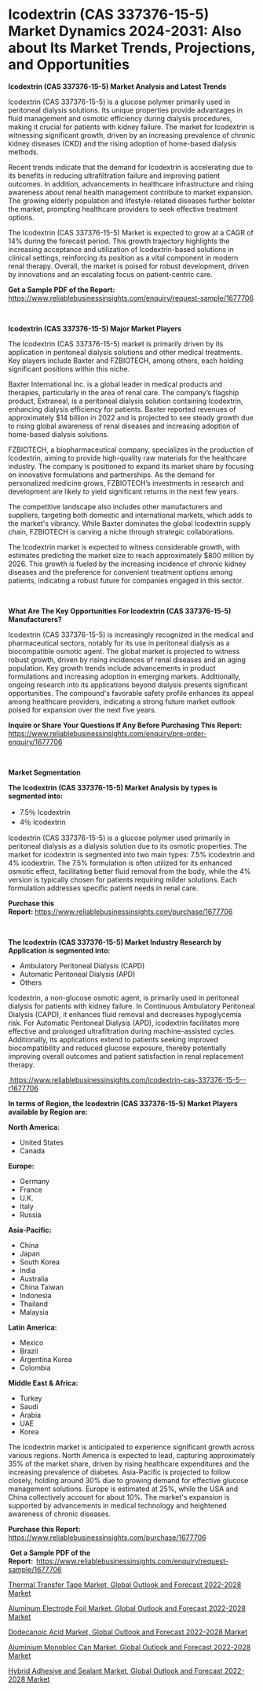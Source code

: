 <p><h1>Icodextrin (CAS 337376-15-5) Market Dynamics 2024-2031: Also about Its Market Trends, Projections, and Opportunities</h1></p><p><strong>Icodextrin (CAS 337376-15-5) Market Analysis and Latest Trends</strong></p>
<p><p>Icodextrin (CAS 337376-15-5) is a glucose polymer primarily used in peritoneal dialysis solutions. Its unique properties provide advantages in fluid management and osmotic efficiency during dialysis procedures, making it crucial for patients with kidney failure. The market for Icodextrin is witnessing significant growth, driven by an increasing prevalence of chronic kidney diseases (CKD) and the rising adoption of home-based dialysis methods.</p><p>Recent trends indicate that the demand for Icodextrin is accelerating due to its benefits in reducing ultrafiltration failure and improving patient outcomes. In addition, advancements in healthcare infrastructure and rising awareness about renal health management contribute to market expansion. The growing elderly population and lifestyle-related diseases further bolster the market, prompting healthcare providers to seek effective treatment options.</p><p>The Icodextrin (CAS 337376-15-5) Market is expected to grow at a CAGR of 14% during the forecast period. This growth trajectory highlights the increasing acceptance and utilization of Icodextrin-based solutions in clinical settings, reinforcing its position as a vital component in modern renal therapy. Overall, the market is poised for robust development, driven by innovations and an escalating focus on patient-centric care.</p></p>
<p><strong>Get a Sample PDF of the Report:&nbsp;</strong> <a href="https://www.reliablebusinessinsights.com/enquiry/request-sample/1677706?utm_campaign=1498&utm_medium=2&utm_source=Github&utm_content=ia&utm_term=14102024&utm_id=icodextrin-cas-337376-15-5">https://www.reliablebusinessinsights.com/enquiry/request-sample/1677706</a></p>
<p>&nbsp;</p>
<p><strong>Icodextrin (CAS 337376-15-5) Major Market Players</strong></p>
<p><p>The Icodextrin (CAS 337376-15-5) market is primarily driven by its application in peritoneal dialysis solutions and other medical treatments. Key players include Baxter and FZBIOTECH, among others, each holding significant positions within this niche.</p><p>Baxter International Inc. is a global leader in medical products and therapies, particularly in the area of renal care. The company’s flagship product, Extraneal, is a peritoneal dialysis solution containing Icodextrin, enhancing dialysis efficiency for patients. Baxter reported revenues of approximately $14 billion in 2022 and is projected to see steady growth due to rising global awareness of renal diseases and increasing adoption of home-based dialysis solutions.</p><p>FZBIOTECH, a biopharmaceutical company, specializes in the production of Icodextrin, aiming to provide high-quality raw materials for the healthcare industry. The company is positioned to expand its market share by focusing on innovative formulations and partnerships. As the demand for personalized medicine grows, FZBIOTECH’s investments in research and development are likely to yield significant returns in the next few years.</p><p>The competitive landscape also includes other manufacturers and suppliers, targeting both domestic and international markets, which adds to the market's vibrancy. While Baxter dominates the global Icodextrin supply chain, FZBIOTECH is carving a niche through strategic collaborations.</p><p>The Icodextrin market is expected to witness considerable growth, with estimates predicting the market size to reach approximately $800 million by 2026. This growth is fueled by the increasing incidence of chronic kidney diseases and the preference for convenient treatment options among patients, indicating a robust future for companies engaged in this sector.</p></p>
<p>&nbsp;</p>
<p><strong>What Are The Key Opportunities For Icodextrin (CAS 337376-15-5) Manufacturers?</strong></p>
<p><p>Icodextrin (CAS 337376-15-5) is increasingly recognized in the medical and pharmaceutical sectors, notably for its use in peritoneal dialysis as a biocompatible osmotic agent. The global market is projected to witness robust growth, driven by rising incidences of renal diseases and an aging population. Key growth trends include advancements in product formulations and increasing adoption in emerging markets. Additionally, ongoing research into its applications beyond dialysis presents significant opportunities. The compound's favorable safety profile enhances its appeal among healthcare providers, indicating a strong future market outlook poised for expansion over the next five years.</p></p>
<p><strong>Inquire or Share Your Questions If Any Before Purchasing This Report:</strong> <a href="https://www.reliablebusinessinsights.com/enquiry/pre-order-enquiry/1677706?utm_campaign=1498&utm_medium=2&utm_source=Github&utm_content=ia&utm_term=14102024&utm_id=icodextrin-cas-337376-15-5">https://www.reliablebusinessinsights.com/enquiry/pre-order-enquiry/1677706</a></p>
<p>&nbsp;</p>
<p><strong>Market Segmentation</strong></p>
<p><strong>The Icodextrin (CAS 337376-15-5) Market Analysis by types is segmented into:</strong></p>
<p><ul><li>7.5％ Icodextrin</li><li>4％ Icodextrin</li></ul></p>
<p><p>Icodextrin (CAS 337376-15-5) is a glucose polymer used primarily in peritoneal dialysis as a dialysis solution due to its osmotic properties. The market for icodextrin is segmented into two main types: 7.5% icodextrin and 4% icodextrin. The 7.5% formulation is often utilized for its enhanced osmotic effect, facilitating better fluid removal from the body, while the 4% version is typically chosen for patients requiring milder solutions. Each formulation addresses specific patient needs in renal care.</p></p>
<p><strong>Purchase this Report:&nbsp;</strong><a href="https://www.reliablebusinessinsights.com/purchase/1677706?utm_campaign=1498&utm_medium=2&utm_source=Github&utm_content=ia&utm_term=14102024&utm_id=icodextrin-cas-337376-15-5">https://www.reliablebusinessinsights.com/purchase/1677706</a></p>
<p>&nbsp;</p>
<p><strong>The Icodextrin (CAS 337376-15-5) Market Industry Research by Application is segmented into:</strong></p>
<p><ul><li>Ambulatory Peritoneal Dialysis (CAPD)</li><li>Automatic Peritoneal Dialysis (APD)</li><li>Others</li></ul></p>
<p><p>Icodextrin, a non-glucose osmotic agent, is primarily used in peritoneal dialysis for patients with kidney failure. In Continuous Ambulatory Peritoneal Dialysis (CAPD), it enhances fluid removal and decreases hypoglycemia risk. For Automatic Peritoneal Dialysis (APD), icodextrin facilitates more effective and prolonged ultrafiltration during machine-assisted cycles. Additionally, its applications extend to patients seeking improved biocompatibility and reduced glucose exposure, thereby potentially improving overall outcomes and patient satisfaction in renal replacement therapy.</p></p>
<p><a href="https://www.reliablebusinessinsights.com/icodextrin-cas-337376-15-5--r1677706?utm_campaign=1498&utm_medium=2&utm_source=Github&utm_content=ia&utm_term=14102024&utm_id=icodextrin-cas-337376-15-5">&nbsp;https://www.reliablebusinessinsights.com/icodextrin-cas-337376-15-5--r1677706</a></p>
<p><strong>In terms of Region, the Icodextrin (CAS 337376-15-5) Market Players available by Region are:</strong></p>
<p>
    <p> <strong> North America: </strong>
        <ul>
            <li>United States</li>
            <li>Canada</li>
        </ul>
        </p> 
    <p> <strong> Europe: </strong>
        <ul>
            <li>Germany</li>
            <li>France</li>
            <li>U.K.</li>
            <li>Italy</li>
            <li>Russia</li>
        </ul>
        </p> 
    <p> <strong> Asia-Pacific: </strong>
        <ul>
            <li>China</li>
            <li>Japan</li>
            <li>South Korea</li>
            <li>India</li>
            <li>Australia</li>
            <li>China Taiwan</li>
            <li>Indonesia</li>
            <li>Thailand</li>
            <li>Malaysia</li>
        </ul>
        </p> 
    <p> <strong> Latin America: </strong>
        <ul>
            <li>Mexico</li>
            <li>Brazil</li>
            <li>Argentina Korea</li>
            <li>Colombia</li>
        </ul>
        </p> 
    <p> <strong> Middle East & Africa: </strong>
        <ul>
            <li>Turkey</li>
            <li>Saudi</li>
            <li>Arabia</li>
            <li>UAE</li>
            <li>Korea</li>
        </ul>
    </p>
    </p>
<p><p>The Icodextrin market is anticipated to experience significant growth across various regions. North America is expected to lead, capturing approximately 35% of the market share, driven by rising healthcare expenditures and the increasing prevalence of diabetes. Asia-Pacific is projected to follow closely, holding around 30% due to growing demand for effective glucose management solutions. Europe is estimated at 25%, while the USA and China collectively account for about 10%. The market's expansion is supported by advancements in medical technology and heightened awareness of chronic diseases.</p></p>
<p><strong>Purchase this Report: </strong><a href="https://www.reliablebusinessinsights.com/purchase/1677706?utm_campaign=1498&utm_medium=2&utm_source=Github&utm_content=ia&utm_term=14102024&utm_id=icodextrin-cas-337376-15-5">https://www.reliablebusinessinsights.com/purchase/1677706</a></p>
<p>&nbsp;<strong>Get a Sample PDF of the Report:&nbsp;&nbsp;</strong><a href="https://www.reliablebusinessinsights.com/enquiry/request-sample/1677706?utm_campaign=1498&utm_medium=2&utm_source=Github&utm_content=ia&utm_term=14102024&utm_id=icodextrin-cas-337376-15-5">https://www.reliablebusinessinsights.com/enquiry/request-sample/1677706</a></p>
<p><strong></strong></p>
<p><p><a href="https://www.linkedin.com/pulse/thermal-transfer-tape-market-global-outlook-forecast-2022-2028-kxphf?utm_campaign=1498&utm_medium=2&utm_source=Github&utm_content=ia&utm_term=14102024&utm_id=icodextrin-cas-337376-15-5">Thermal Transfer Tape Market, Global Outlook and Forecast 2022-2028 Market</a></p><p><a href="https://www.linkedin.com/pulse/aluminum-electrode-foil-market-global-outlook-forecast-2022-2028-sdxwf?utm_campaign=1498&utm_medium=2&utm_source=Github&utm_content=ia&utm_term=14102024&utm_id=icodextrin-cas-337376-15-5">Aluminum Electrode Foil Market, Global Outlook and Forecast 2022-2028 Market</a></p><p><a href="https://www.linkedin.com/pulse/dodecanoic-acid-market-global-outlook-forecast-2022-2028-indicators-9qmmf?utm_campaign=1498&utm_medium=2&utm_source=Github&utm_content=ia&utm_term=14102024&utm_id=icodextrin-cas-337376-15-5">Dodecanoic Acid Market, Global Outlook and Forecast 2022-2028 Market</a></p><p><a href="https://www.linkedin.com/pulse/decoding-aluminium-monobloc-can-market-global-outlook-forecast-pngaf?utm_campaign=1498&utm_medium=2&utm_source=Github&utm_content=ia&utm_term=14102024&utm_id=icodextrin-cas-337376-15-5">Aluminium Monobloc Can Market, Global Outlook and Forecast 2022-2028 Market</a></p><p><a href="https://www.linkedin.com/pulse/hybrid-adhesive-sealant-market-global-outlook-forecast-2022-2028-mj3df?utm_campaign=1498&utm_medium=2&utm_source=Github&utm_content=ia&utm_term=14102024&utm_id=icodextrin-cas-337376-15-5">Hybrid Adhesive and Sealant Market, Global Outlook and Forecast 2022-2028 Market</a></p></p>